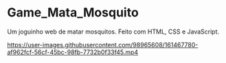 # Game_Mata_Mosquito

 Um joguinho web de matar mosquitos. Feito com HTML, CSS e JavaScript.
 
https://user-images.githubusercontent.com/98965608/161467780-af962fcf-56cf-45bc-98fb-7732b0f33f45.mp4


 
